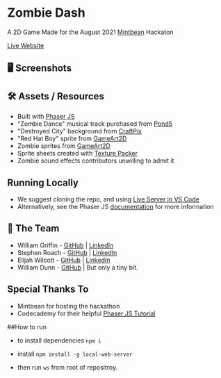 # Zombie Dash
A 2D Game Made for the August 2021 [Mintbean](https://mintbean.io/) Hackaton

[Live Website]()

## 🖥 Screenshots

## :hammer_and_wrench: Assets / Resources
* Built with [Phaser JS](https://phaser.io/)
* "Zombie Dance" musical track purchased from [Pond5](https://www.pond5.com/royalty-free-music/item/11595620-zombie-dance-orchestral)
* "Destroyed City" background from [CraftPix](https://craftpix.net/product/destroyed-city-parallax-backgrounds/)
* "Red Hat Boy" sprite from [GameArt2D](https://www.gameart2d.com/red-hat-boy-free-sprites.html)
* Zombie sprites from [GameArt2D](https://www.gameart2d.com/the-zombies-free-sprites.html)
* Sprite sheets created with [Texture Packer](https://www.codeandweb.com/texturepacker/tutorials/how-to-create-sprite-sheets-for-phaser3)
* Zombie sound effects contributors unwilling to admit it

## Running Locally
* We suggest cloning the repo, and using [Live Server in VS Code](https://marketplace.visualstudio.com/items?itemName=ritwickdey.LiveServer)
* Alternatively, see the Phaser JS [documentation](https://phaser.io/tutorials/getting-started-phaser3) for more information

## :busts_in_silhouette: The Team
* William Griffin - [GitHub](https://github.com/Griffinw29) | [LinkedIn](https://www.linkedin.com/in/williamgriffin32/)
* Stephen Roach - [GitHub](https://github.com/stephen-roach) | [LinkedIn](https://www.linkedin.com/in/stephen-d-roach/)
* Elijah Wilcott - [GitHub](https://github.com/ejw773) | [LinkedIn](https://www.linkedin.com/in/elijah-wilcott/)
* William Dunn - [GitHub](https://github.com/wdunn001) | But only a tiny bit.

## Special Thanks To
* Mintbean for hosting the hackathon
* Codecademy for their helpful [Phaser JS Tutorial](https://www.codecademy.com/learn/learn-phaser) 

##How to run

- to install dependencies ```npm i```

- install ```npm install -g local-web-server```

- then run  ```ws``` from root of repositroy.
